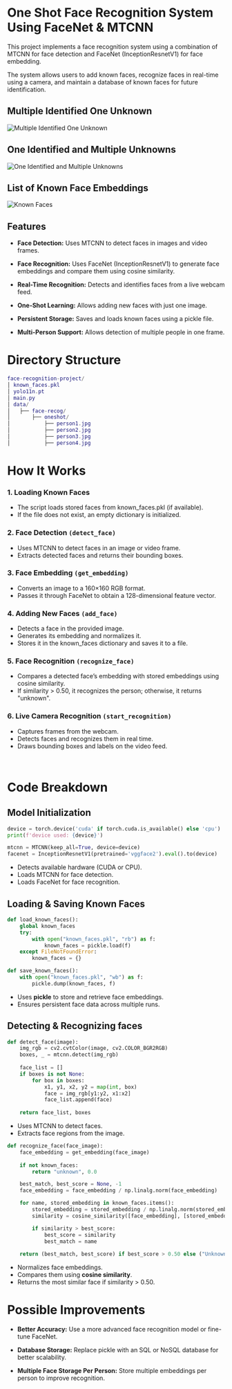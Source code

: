 # **One Shot Face Recognition System Using FaceNet & MTCNN**
This project implements a face recognition system using a combination of MTCNN for face detection and FaceNet (InceptionResnetV1) for face embedding.

The system allows users to add known faces, recognize faces in real-time using a camera, and maintain a database of known faces for future identification.


## Multiple Identified One Unknown
![Multiple Identified One Unknown](assets/multiple.jpg)
&nbsp;
## One Identified and Multiple Unknowns
![One Identified and Multiple Unknowns](assets/unknown.jpg)
&nbsp;
## List of Known Face Embeddings
![Known Faces](assets/salarin.jpg)


## **Features**
- **Face Detection:** Uses MTCNN to detect faces in images and video frames.

- **Face Recognition:** Uses FaceNet (InceptionResnetV1) to generate face embeddings and compare them using cosine similarity.

- **Real-Time Recognition:** Detects and identifies faces from a live webcam feed.

- **One-Shot Learning:** Allows adding new faces with just one image.

- **Persistent Storage:** Saves and loads known faces using a pickle file.

- **Multi-Person Support:** Allows detection of multiple people in one frame.


# **Directory Structure**
```lua
face-recognition-project/
│ known_faces.pkl
│ yolo11n.pt
│ main.py
│ data/
│   ├── face-recog/
│       ├── oneshot/
│           ├── person1.jpg
│           ├── person2.jpg
│           ├── person3.jpg
│           ├── person4.jpg

```

# **How It Works**

### **1. Loading Known Faces**
- The script loads stored faces from known_faces.pkl (if available).
- If the file does not exist, an empty dictionary is initialized.

### **2. Face Detection** ``(detect_face)``
- Uses MTCNN to detect faces in an image or video frame.
- Extracts detected faces and returns their bounding boxes.

### **3. Face Embedding** ``(get_embedding)``
- Converts an image to a 160×160 RGB format.
- Passes it through FaceNet to obtain a 128-dimensional feature vector.

### **4. Adding New Faces** ``(add_face)``
- Detects a face in the provided image.
- Generates its embedding and normalizes it.
- Stores it in the known_faces dictionary and saves it to a file.

### **5. Face Recognition** ``(recognize_face)``
- Compares a detected face’s embedding with stored embeddings using cosine similarity.
- If similarity > 0.50, it recognizes the person; otherwise, it returns "unknown".

### **6. Live Camera Recognition** ``(start_recognition)``
- Captures frames from the webcam.
- Detects faces and recognizes them in real time.
- Draws bounding boxes and labels on the video feed.

&nbsp;

# **Code Breakdown**
## Model Initialization
```python
device = torch.device('cuda' if torch.cuda.is_available() else 'cpu')
print(f'device used: {device}')

mtcnn = MTCNN(keep_all=True, device=device)
facenet = InceptionResnetV1(pretrained='vggface2').eval().to(device)
```
- Detects available hardware (CUDA or CPU).
- Loads MTCNN for face detection.
- Loads FaceNet for face recognition.

## Loading & Saving Known Faces
```python
def load_known_faces():
    global known_faces
    try:
        with open("known_faces.pkl", "rb") as f:
            known_faces = pickle.load(f)
    except FileNotFoundError:
        known_faces = {}

def save_known_faces():
    with open("known_faces.pkl", "wb") as f:
        pickle.dump(known_faces, f)
```
- Uses **pickle** to store and retrieve face embeddings.
- Ensures persistent face data across multiple runs.


## Detecting & Recognizing faces
```python
def detect_face(image):
    img_rgb = cv2.cvtColor(image, cv2.COLOR_BGR2RGB)
    boxes, _ = mtcnn.detect(img_rgb)
    
    face_list = []
    if boxes is not None:
        for box in boxes:
            x1, y1, x2, y2 = map(int, box)
            face = img_rgb[y1:y2, x1:x2]
            face_list.append(face)
    
    return face_list, boxes
```
- Uses MTCNN to detect faces.
- Extracts face regions from the image.


```python
def recognize_face(face_image):
    face_embedding = get_embedding(face_image)
    
    if not known_faces:
        return "unknown", 0.0

    best_match, best_score = None, -1
    face_embedding = face_embedding / np.linalg.norm(face_embedding)

    for name, stored_embedding in known_faces.items():
        stored_embedding = stored_embedding / np.linalg.norm(stored_embedding)
        similarity = cosine_similarity([face_embedding], [stored_embedding])[0][0]

        if similarity > best_score:
            best_score = similarity
            best_match = name
    
    return (best_match, best_score) if best_score > 0.50 else ("Unknown", best_score)
```
- Normalizes face embeddings.
- Compares them using **cosine similarity**.
- Returns the most similar face if similarity > 0.50.


# Possible Improvements
- **Better Accuracy:** Use a more advanced face recognition model or fine-tune FaceNet.

- **Database Storage:** Replace pickle with an SQL or NoSQL database for better scalability.

- **Multiple Face Storage Per Person:** Store multiple embeddings per person to improve recognition.